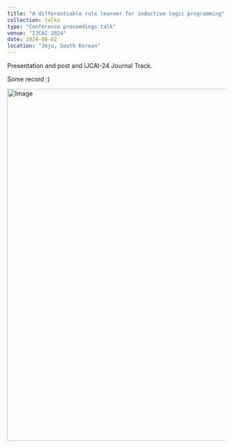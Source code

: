 ```yaml
---
title: "A differentiable rule learner for inductive logic programming"
collection: talks
type: "Conference proceedings talk"
venue: "IJCAI 2024"
date: 2024-08-02
location: "Jeju, South Korean"
---
```


Presentation and post and IJCAI-24 Journal Track. 

Some record :)
<td class="tg-0pky"><img src="https://gaokun12.github.io/kun/images/ijcai_24.jpeg" alt="Image" width="985" height="811"></td>